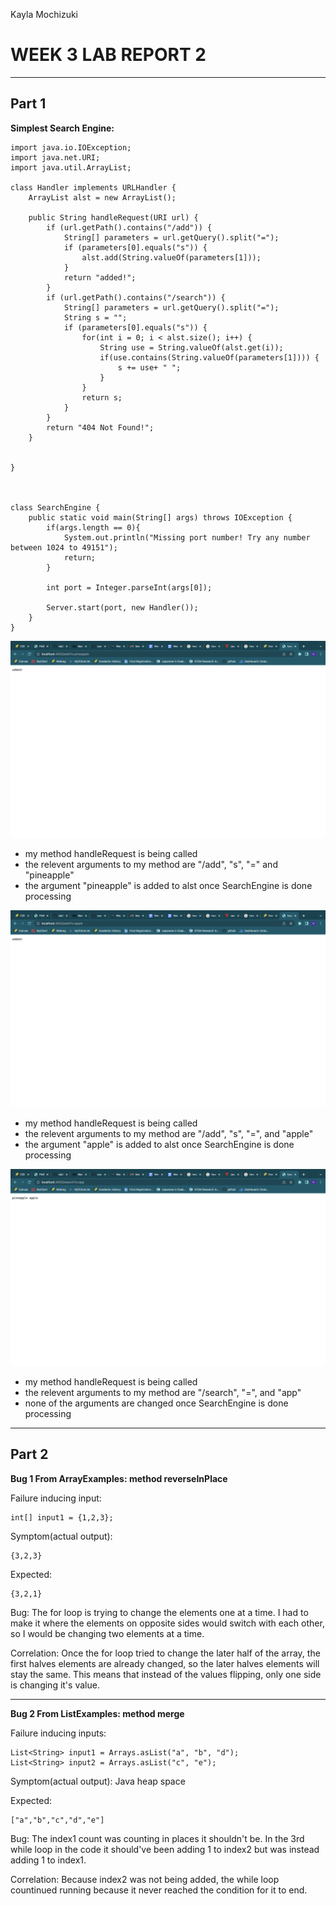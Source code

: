 Kayla Mochizuki 

# WEEK 3 LAB REPORT 2

---

## Part 1

**Simplest Search Engine:**
```
import java.io.IOException;
import java.net.URI;
import java.util.ArrayList;

class Handler implements URLHandler {
    ArrayList alst = new ArrayList();

    public String handleRequest(URI url) {
        if (url.getPath().contains("/add")) {
            String[] parameters = url.getQuery().split("=");
            if (parameters[0].equals("s")) {
                alst.add(String.valueOf(parameters[1]));
            }
            return "added!";
        }
        if (url.getPath().contains("/search")) {
            String[] parameters = url.getQuery().split("=");
            String s = "";
            if (parameters[0].equals("s")) {
                for(int i = 0; i < alst.size(); i++) {
                    String use = String.valueOf(alst.get(i));
                    if(use.contains(String.valueOf(parameters[1]))) {
                        s += use+ " ";
                    }
                }
                return s;
            }
        }
        return "404 Not Found!";
    } 

         
}



class SearchEngine {
    public static void main(String[] args) throws IOException {
        if(args.length == 0){
            System.out.println("Missing port number! Try any number between 1024 to 49151");
            return;
        }

        int port = Integer.parseInt(args[0]);

        Server.start(port, new Handler());
    }
}
```
![screenshot](searchEngineAddPineapple.png)

- my method handleRequest is being called
- the relevent arguments to my method are "/add", "s", "=" and "pineapple"
- the argument "pineapple" is added to alst once SearchEngine is done processing

![screenshot](searchEngineAddApple.png)

- my method handleRequest is being called
- the relevent arguments to my method are "/add", "s", "=", and "apple"
- the argument "apple" is added to alst once SearchEngine is done processing

![screenshot](searchEngineSearchApp.png)

- my method handleRequest is being called
- the relevent arguments to my method are "/search", "=", and "app"
- none of the arguments are changed once SearchEngine is done processing


---

## Part 2

**Bug 1 From ArrayExamples: method reverseInPlace**

Failure inducing input:
```
int[] input1 = {1,2,3};
```
Symptom(actual output):  
```
{3,2,3}
```
Expected: 
```
{3,2,1}
```
Bug: The for loop is trying to change the elements one at a time. I had to make it where the elements on opposite sides would switch with each other, so I would be changing two elements at a time.

Correlation: Once the for loop tried to change the later half of the array, the first halves elements are already changed, so the later halves elements will stay the same. This means that instead of the values flipping, only one side is changing it's value.

---

**Bug 2 From ListExamples: method merge**

Failure inducing inputs:  
```
List<String> input1 = Arrays.asList("a", "b", "d"); 
List<String> input2 = Arrays.asList("c", "e"); 
```
Symptom(actual output): Java heap space

Expected:
```
["a","b","c","d","e"]
```
Bug: The index1 count was counting in places it shouldn't be. In the 3rd while loop in the code it should've been adding 1 to index2 but was instead adding 1 to index1.

Correlation: Because index2 was not being added, the while loop countinued running because it never reached the condition for it to end.



